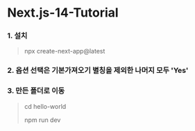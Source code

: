 # Next.js-14-Tutorial
### 1. 설치

> npx create-next-app@latest

### 2. 옵션 선택은 기본가져오기 별칭을 제외한 나머지 모두 'Yes'

### 3. 만든 폴더로 이동
> cd hello-world
>
> npm run dev



